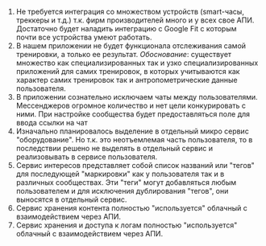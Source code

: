 1. Не требуется интеграция со множеством устройств (smart-часы, треккеры и т.д.) т.к. фирм производителей много и у всех свое АПИ. Достаточно будет наладить интеграцию с Google Fit с которым почти все устройства умеют работать.
2. В нашем приложении не будет функционала отслеживания самой тренировки, а только ее результат. *Обоснование*: существует множество как специализированных так и узко специализированных приложений для самих тренировок, в которых учитываются как характер самих тренировок так и антропометрические данные пользователя. 
3. В приложении сознательно исключаем чаты между пользователями. Мессенджеров огромное количество и нет цели конкурировать с ними. При настройке сообщества будет предоставляться поле для ввода ссылки на чат
4. Изначально планировалось выделение в отдельный микро сервис "оборудование". Но т.к. это неотъемлемая часть пользователя, то в последствии решено не выделять в отдельный сервис и реализовывать в сервисе пользователя.
5. Сервис интересов представляет собой список названий или "тегов" для последующей "маркировки" как у пользователя так и в различных сообществах. Эти "теги" могут добавляться любым пользователем и для исключения дублирования "тегов", они выносятся в отдельный сервис.  
6. Сервис хранения контента полностью "используется" облачный с взаимодействием через АПИ.
7. Сервис хранения и доступа к логам полностью "используется" облачный с взаимодействием через АПИ.